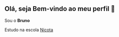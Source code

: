 ## Olá, seja Bem-vindo ao meu perfil 👋

Sou o __Bruno__

Estudo na escola [Nicota](instagram/escola.donanicota)
